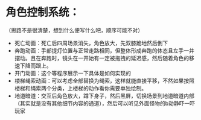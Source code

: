 # 角色控制系统：
（思路不是很清楚，想到什么便写什么吧，顺序可能不对）
- 死亡动画：死亡后四周场景消失，角色放大，先双膝跪地然后倒下
- 奔跑动画：手部提灯位置与正常走路相同，但整体形成奔跑的体态且左手一并摆动。且在奔跑时，镜头在一开始有一定被拖拽的延迟感，然后随着角色的移速下降而跟上。
- 开门动画：这个等程序展示一下具体是如何实现的
- 楼梯绳索动画：可以考虑全部替换为绳索，这样就能直接平移，不然如果按照楼梯和绳索两个分类，上楼梯的动作看你需要单独绘制。
- 地道暗道：交互后角色放大，蹲下身子，然后黑屏，切换场景到地道暗道内部（其实就是没有其他细节内容的通道），然后可以听见外面怪物的b动静吓一吓玩家
